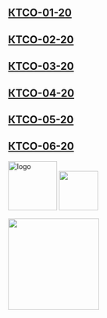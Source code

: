 ## [КТСО-01-20](https://github.com/rtu-os/ktso-0x-20/tree/main/ktso-01-20)
## [КТСО-02-20](https://github.com/rtu-os/ktso-0x-20/tree/main/ktso-02-20)
## [КТСО-03-20](https://github.com/rtu-os/ktso-0x-20/tree/main/ktso-03-20)
## [КТСО-04-20](https://github.com/rtu-os/ktso-0x-20/tree/main/ktso-04-20)
## [КТСО-05-20](https://github.com/rtu-os/ktso-0x-20/tree/main/ktso-05-20)
## [КТСО-06-20](https://github.com/rtu-os/ktso-0x-20/tree/main/ktso-06-20)
<a href="https://www.mirea.ru/education/the-institutes-and-faculties/institut-iskusstvennogo-intellekta/training-programs/spetsialitet/10-05-02-information-security-of-telecommunication-systems/"><img src="https://cabinet-bank.ru/wp-content/uploads/2021/01/w_3qjR4y_R0.jpg" width=100 alt="logo"></a>
<a href="https://www.mirea.ru/education/the-institutes-and-faculties/institut-iskusstvennogo-intellekta/training-programs/spetsialitet/10-05-02-information-security-of-telecommunication-systems/"><img src="https://www.mirea.ru/upload/medialibrary/c1a/MIREA_Gerb_Colour.jpg" width=80></a>
<p> <img src="https://cutewallpaper.org/21/matrix-gif-background/Code-Matrix-Sticker-by-Chris-Cubellis-for-iOS-and-Android-GIPHY.gif" width=186>
